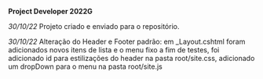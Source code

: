 **Project Developer 2022G**

<em>30/10/22</em> Projeto criado e enviado para o repositório.

<em>30/10/22</em> Alteração do Header e Footer padrão:
em _Layout.cshtml foram adicionados novos itens de lista e o menu fixo a fim de testes,
foi adicionado id para estilizações do header na pasta root/site.css,
adicionado um dropDown para o menu na pasta root/site.js
